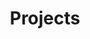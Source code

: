 ---
title: Projects
layout: collection
permalink: /projects/
collection: projects
entries_layout: # list (default), grid
show_excerpts: # true (default), false
sort_by: # date (default) title
sort_order: # forward (default), reverse
classes: wide
---